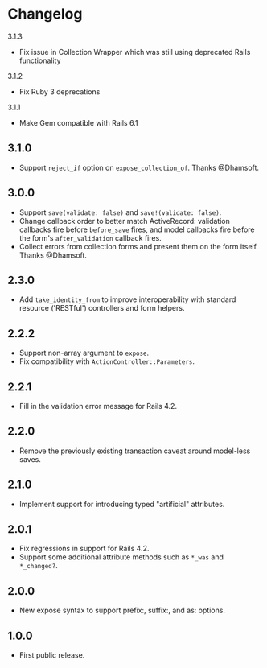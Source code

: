 Changelog
=========

3.1.3
* Fix issue in Collection Wrapper which was still using deprecated Rails functionality

3.1.2
* Fix Ruby 3 deprecations

3.1.1
* Make Gem compatible with Rails 6.1

3.1.0
-----
* Support `reject_if` option on `expose_collection_of`.  Thanks @Dhamsoft.

3.0.0
-----
* Support `save(validate: false)` and `save!(validate: false)`.
* Change callback order to better match ActiveRecord: validation callbacks fire before `before_save` fires, and model callbacks fire before the form's `after_validation` callback fires.
* Collect errors from collection forms and present them on the form itself.  Thanks @Dhamsoft.

2.3.0
-----
* Add `take_identity_from` to improve interoperability with standard resource ('RESTful') controllers and form helpers.

2.2.2
-----
* Support non-array argument to `expose`.
* Fix compatibility with `ActionController::Parameters`.

2.2.1
-----
* Fill in the validation error message for Rails 4.2.

2.2.0
-----
* Remove the previously existing transaction caveat around model-less saves.

2.1.0
-----
* Implement support for introducing typed "artificial" attributes.

2.0.1
-----
* Fix regressions in support for Rails 4.2.
* Support some additional attribute methods such as `*_was` and `*_changed?`.

2.0.0
-----
* New expose syntax to support prefix:, suffix:, and as: options.

1.0.0
-----
* First public release.
